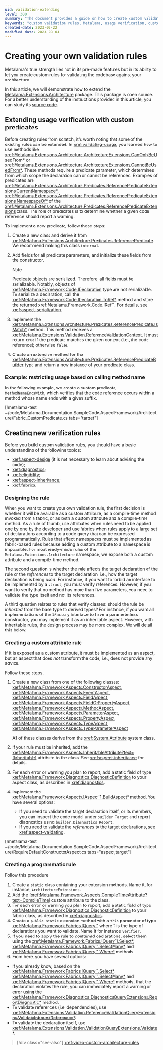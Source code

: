 ```yaml
---
uid: validation-extending
level: 300
summary: "The document provides a guide on how to create custom validation rules in Metalama, including extending usage verification with custom predicates and creating new verification rules."
keywords: "custom validation rules, Metalama, usage verification, custom predicates, Metalama.Extensions.Architecture, ReferencePredicate, validation rules, codebase validation"
created-date: 2023-03-22
modified-date: 2024-08-04
---
```


# Creating your own validation rules

Metalama's true strength lies not in its pre-made features but in its ability to let you create custom rules for validating the codebase against your architecture.

In this article, we will demonstrate how to extend the [Metalama.Extensions.Architecture](https://www.nuget.org/packages/Metalama.Extensions.Architecture) package. This package is open source. For a better understanding of the instructions provided in this article, you can study its [source code](https://github.com/postsharp/Metalama.Extensions/tree/master/src/Metalama.Extensions.Architecture).

## Extending usage verification with custom predicates

Before creating rules from scratch, it's worth noting that some of the existing rules can be extended. In <xref:validating-usage>, you learned how to use methods like <xref:Metalama.Extensions.Architecture.ArchitectureExtensions.CanOnlyBeUsedFrom*> or <xref:Metalama.Extensions.Architecture.ArchitectureExtensions.CannotBeUsedFrom*>. These methods require a predicate parameter, which determines from which scope the declaration can or cannot be referenced. Examples of predicates are <xref:Metalama.Extensions.Architecture.Predicates.ReferencePredicateExtensions.CurrentNamespace*>, <xref:Metalama.Extensions.Architecture.Predicates.ReferencePredicateExtensions.NamespaceOf*> of the <xref:Metalama.Extensions.Architecture.Predicates.ReferencePredicateExtensions> class. The role of predicates is to determine whether a given code reference should report a warning.

To implement a new predicate, follow these steps:

1. Create a new class and derive it from <xref:Metalama.Extensions.Architecture.Predicates.ReferencePredicate>. We recommend making this class `internal`.
2. Add fields for all predicate parameters, and initialize these fields from the constructor.

    > [!NOTE]
    > Predicate objects are serialized. Therefore, all fields must be serializable. Notably, objects of <xref:Metalama.Framework.Code.IDeclaration> type are not serializable. To serialize a declaration, call the <xref:Metalama.Framework.Code.IDeclaration.ToRef*> method and store the returned <xref:Metalama.Framework.Code.IRef`1>. For details, see <xref:aspect-serialization>.

3. Implement the <xref:Metalama.Extensions.Architecture.Predicates.ReferencePredicate.IsMatch*> method. This method receives a <xref:Metalama.Extensions.Validation.ReferenceValidationContext>. It must return `true` if the predicate matches the given context (i.e., the code reference); otherwise `false`.
4. Create an extension method for the <xref:Metalama.Extensions.Architecture.Predicates.ReferencePredicateBuilder> type and return a new instance of your predicate class.

### Example: restricting usage based on calling method name

In the following example, we create a custom predicate, `MethodNameEndsWith`, which verifies that the code reference occurs within a method whose name ends with a given suffix.

[!metalama-test ~/code/Metalama.Documentation.SampleCode.AspectFramework/Architecture/Fabric_CustomPredicate.cs tabs="target"]

## Creating new verification rules

Before you build custom validation rules, you should have a basic understanding of the following topics:

* <xref:aspect-design> (it is not necessary to learn about advising the code);
* <xref:diagnostics>;
* <xref:eligibility>;
* <xref:aspect-inheritance>;
* <xref:fabrics>.

### Designing the rule

When you want to create your own validation rule, the first decision is whether it will be available as a custom attribute, as a compile-time method invoked from a fabric, or as both a custom attribute and a compile-time method. As a rule of thumb, use attributes when rules need to be applied one by one by the developer and use fabrics when rules apply to a large set of declarations according to a code query that can be expressed programmatically. Rules that affect namespaces must be implemented as fabric-based rules because adding a custom attribute to a namespace is impossible. For most ready-made rules of the `Metalama.Extensions.Architecture` namespace, we expose both a custom attribute and a compile-time method.

The second question is whether the rule affects the target declaration of the rule or the _references_ to the target declaration, i.e., how the target declaration is being _used_. For instance, if you want to forbid an interface to be implemented by a `struct`, you must verify references. However, if you want to verify that no method has more than five parameters, you need to validate the type itself and not its references.

A third question relates to rules that verify classes: should the rule be _inherited_ from the base type to derived types? For instance, if you want all implementations of the `IFactory` interface to have a parameterless constructor, you may implement it as an inheritable aspect. However, with inheritable rules, the design process may be more complex. We will detail this below.

### Creating a custom attribute rule

If it is exposed as a custom attribute, it must be implemented as an aspect, but an aspect that does _not_ transform the code, i.e., does not provide any advice.

Follow these steps.

1. Create a new class from one of the following classes: <xref:Metalama.Framework.Aspects.ConstructorAspect>, <xref:Metalama.Framework.Aspects.EventAspect>, <xref:Metalama.Framework.Aspects.FieldAspect>, <xref:Metalama.Framework.Aspects.FieldOrPropertyAspect>, <xref:Metalama.Framework.Aspects.MethodAspect>, <xref:Metalama.Framework.Aspects.ParameterAspect>, <xref:Metalama.Framework.Aspects.PropertyAspect>, <xref:Metalama.Framework.Aspects.TypeAspect>, <xref:Metalama.Framework.Aspects.TypeParameterAspect>

   All of these classes derive from the <xref:System.Attribute> system class.

2. If your rule must be inherited, add the <xref:Metalama.Framework.Aspects.InheritableAttribute?text=[Inheritable]> attribute to the class. See <xref:aspect-inheritance> for details.

3. For each error or warning you plan to report, add a static field of type <xref:Metalama.Framework.Diagnostics.DiagnosticDefinition> to your aspect class, as described in  <xref:diagnostics>.

3. Implement the <xref:Metalama.Framework.Aspects.IAspect`1.BuildAspect*> method. You have several options:

    * If you need to validate the target declaration itself, or its members, you can inspect the code model under `builder.Target` and report diagnostics using `builder.Diagnostics.Report`.
    * If you need to validate the _references_ to the target declarations, see <xref:aspect-validating>.

[!metalama-test ~/code/Metalama.Documentation.SampleCode.AspectFramework/Architecture/RequireDefaultConstructorAspect.cs tabs="aspect,target"]

### Creating a programmatic rule

Follow this procedure:

1. Create a `static` class containing your extension methods. Name it, for instance, `ArchitectureExtensions`.
2. Add the [<xref:Metalama.Framework.Aspects.CompileTimeAttribute?text=CompileTime>] custom attribute to the class.
3. For each error or warning you plan to report, add a static field of type <xref:Metalama.Framework.Diagnostics.DiagnosticDefinition> to your fabric class, as described in <xref:diagnostics>.
4. Create a `public static` extension method with a `this` parameter of type <xref:Metalama.Framework.Fabrics.IQuery`1> where `T` is the type of declarations you want to validate. Name it for instance `verifier`.
5. If you need to apply the rule to _contained_ declarations, select them using the  <xref:Metalama.Framework.Fabrics.IQuery`1.Select*>,  <xref:Metalama.Framework.Fabrics.IQuery`1.SelectMany*> and  <xref:Metalama.Framework.Fabrics.IQuery`1.Where*> methods.
6. From here, you have several options:
 * If you already know, based on the <xref:Metalama.Framework.Fabrics.IQuery`1.Select*>,  <xref:Metalama.Framework.Fabrics.IQuery`1.SelectMany*> and  <xref:Metalama.Framework.Fabrics.IQuery`1.Where*> methods, that the declaration violates the rule, you can immediately report a warning or error using the <xref:Metalama.Framework.Diagnostics.DiagnosticsQueryExtensions.ReportDiagnostic*> method.
 * To validate references (i.e. dependencies), use <xref:Metalama.Extensions.Validation.ReferenceValidationQueryExtensions.ValidateInboundReferences*>.
 * To validate the declaration itself, use <xref:Metalama.Extensions.Validation.ValidationQueryExtensions.Validate*>.

> [!div class="see-also"]
> <xref:video-custom-architecture-rules>


